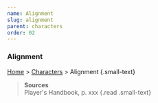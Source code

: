 ```yaml
---
name: Alignment
slug: alignment
parent: characters
order: 02
---
```

### Alignment
[Home](dm-operations-center) > [Characters](characters) > Alignment {.small-text}

> **Sources** <br/>
> Player's Handbook, p. xxx
{.read .small-text}
